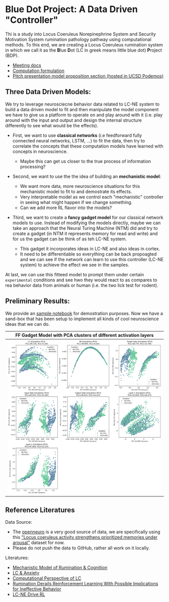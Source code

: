 # Blue Dot Project: A Data Driven "Controller"
Thi is a study into Locus Coeruleus Norepinephrine System and Security Motivation System rumination pathology pathway using computational methods. To this end, we are creating a Locus Coeruleus rumination system in which we call it as the **B**lue **D**ot (LC in greek means little blue dot) **P**roject (BDP).
- [Meeting docs](https://docs.google.com/document/d/1740GxJ5xmIjUbWH8_RjYnuI5KNnZwGkvKQaM6hEzCLc/edit?tab=t.0#heading=h.e9mhf81r5r4b)
- [Computation formulation](https://www.overleaf.com/project/67a703b870287a1af3db3532)
- [Pitch presentation model proposition section (hosted in UCSD Podemos)](https://www.youtube.com/watch?v=KdRzyWItoa0)

## Three Data Driven Models:
We try to leverage neurosciecne behavior data related to LC-NE system to build a data driven model to fit and then manipulate the model component we have to give us a platform to operate on and play around with it (i.e. play around with the input and output and design the internal structure differently to see what would be the effects).

- First, we want to use **classical networks** (i.e feedforward fully connected neural networks, LSTM, ...) to fit the data, then try to correlate the concepts that these computation models have learned with concepts in neuroscience.
    - Maybe this can get us closer to the true process of information processing?

- Second, we want to use the the idea of building an **mechanistic model**:
    - We want more data, more neuroscience situations for this mechanistic model to fit to and demostrate its effects.
    - Very interpretable model as we control each "mechanistic" controller in seeing what might happen if we change something.
    - Can we add more RL flavor into the models?

- Third, we want to create a **fancy gadget model** for our classical network models to use. Instead of modifying the models directly, maybe we can take an approach that the Neural Turing Machine (NTM) did and try to create a gadget (in NTM it represents memory for read and write) and for us the gadget can be think of as teh LC-NE system.
    - This gadget it incorporates ideas in LC-NE and also ideas in cortex.
    - It need to be differentiable so everything can be back propoagted and we can see if the network can learn to use this controller (LC-NE system) to achieve the effect we see in the samples.

At last, we can use this fitteed model to prompt them under certain `experimental` conditions and see hwo they would react to as compares to rea behavior data from animals or human (i.e. the two lick test for rodent).

## Preliminary Results:
We provide an [sample notebook](https://github.com/KevinBian107/Blue-Dot-Project/blob/main/simulate.ipynb) for demostration purposes. Now  we have a sand-box that has been setup  to implement all kinds of cool neuroscience ideas that we can do.

| FF Gadget Model with PCA clusters of different activation layers |
|--------------|
| ![img](results/gadget_results.png)|

## Reference Literatures
Data Source:
- The [openneuro](https://openneuro.org/) is a very good source of data, we are specifically using this ["Locus coeruleus activity strengthens prioritized memories under arousal"](https://openneuro.org/datasets/ds002011/versions/1.0.0) dataset for now.
- Please do not push the data to GitHub, rather all work on it locally.

Literatures:
- [Mechanistic Model of Rumination & Cognition](https://onlinelibrary.wiley.com/doi/full/10.1111/tops.12318)
- [LC & Anxiety](https://pmc.ncbi.nlm.nih.gov/articles/PMC7479871/pdf/10.1177_2398212820930321.pdf)
- [Computational Perspective of LC](https://www.sciencedirect.com/science/article/pii/S2352154624000585)
- [Rumination Derails Reinforcement Learning With Possible Implications for Ineffective Behavior](https://pmc.ncbi.nlm.nih.gov/articles/PMC9354806/pdf/nihms-1741796.pdf)
- [LC-NE Drive RL](https://www.biorxiv.org/content/10.1101/2022.12.08.519670v1.full)
